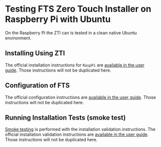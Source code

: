 
# Testing FTS Zero Touch Installer on Raspberry Pi with Ubuntu 

On the Raspberry Pi the ZTI can is tested in a clean native Ubuntu environment.

## Installing Using ZTI

The official installation instructions for `RaspPi` are
[available in the user guide](https://freetakteem.github.io/FreeTAKServer-User-Docs/Installation/RaspberryPi/Installation/).
Those instructions will not be duplicated here.

## Configuration of FTS

The official configuration instructions are
[available in the user guide](https://freetakteam.github.io/FreeTAKServer-User-Docs/Installation/Operation/).
Those instructions will not be duplicated here.

## Running Installation Tests (smoke test)

[Smoke testing](https://en.wikipedia.org/wiki/Smoke_testing_(software))
is performed with the installation validation instructions.
The official installation validation instructions are
[available in the user guide](https://freetakteam.github.io/FreeTAKServer-User-Docs/Installation/Troubleshooting/InstallationCheck/).
Those instructions will not be duplicated here.
